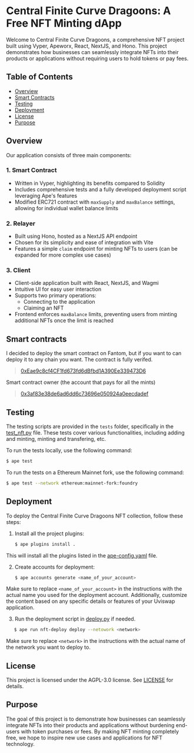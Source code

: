 # **Central Finite Curve Dragoons: A Free NFT Minting dApp**

Welcome to Central Finite Curve Dragoons, a comprehensive NFT project built using Vyper, Apeworx, React, NextJS, and Hono. This project demonstrates how businesses can seamlessly integrate NFTs into their products or applications without requiring users to hold tokens or pay fees.

## Table of Contents

- [Overview](#overview)
- [Smart Contracts](#smart-contracts)
- [Testing](#testing)
- [Deployment](#deployment)
- [License](#license)
- [Purpose](#purpose)

## **Overview**

Our application consists of three main components:

### 1. Smart Contract

* Written in Vyper, highlighting its benefits compared to Solidity
* Includes comprehensive tests and a fully developed deployment script leveraging Ape's features
* Modified ERC721 contract with `maxSupply` and `maxBalance` settings, allowing for individual wallet balance limits

### 2. Relayer

* Built using Hono, hosted as a NextJS API endpoint
* Chosen for its simplicity and ease of integration with Vite
* Features a simple `claim` endpoint for minting NFTs to users (can be expanded for more complex use cases)

### 3. Client

* Client-side application built with React, NextJS, and Wagmi
* Intuitive UI for easy user interaction
* Supports two primary operations:
	+ Connecting to the application
	+ Claiming an NFT
* Frontend enforces `maxBalance` limits, preventing users from minting additional NFTs once the limit is reached

## **Smart contracts**

I decided to deploy the smart contract on Fantom, but if you want to can deploy it to any chain you want. The contract is fully verifed.

> [0xEae9c8cf4CF1fd673fd6dBfbd1A390Ee339473D6](https://ftmscan.com/address/0xEae9c8cf4CF1fd673fd6dBfbd1A390Ee339473D6)

Smart contract owner (the account that pays for all the mints)

> [0x3af83e38de6ad6dd6c73696e050924a0eecdadef](https://ftmscan.com/address/0x3af83e38de6ad6dd6c73696e050924a0eecdadef)

## **Testing**

The testing scripts are provided in the `tests` folder, specifically in the [test_nft.py](tests/test_nft.py) file. These tests cover various functionalities, including adding and minting, minting and transfering, etc.

To run the tests locally, use the following command:

```bash
$ ape test
```

To run the tests on a Ethereum Mainnet fork, use the following command:

```bash
$ ape test --network ethereum:mainnet-fork:foundry
```

## **Deployment**

To deploy the Central Finite Curve Dragoons NFT collection, follow these steps:

1. Install all the project plugins:

   ```bash
   $ ape plugins install .
   ```

This will install all the plugins listed in the [ape-config.yaml](ape-config.yaml) file.

2. Create accounts for deployment:

   ```bash
   $ ape accounts generate <name_of_your_account>
   ```

Make sure to replace `<name_of_your_account>` in the instructions with the actual name you used for the deployment account. Additionally, customize the content based on any specific details or features of your Uviswap application.

3. Run the deployment script in [deploy.py](scripts/deploy.py) if needed.

```bash
   $ ape run nft-deploy deploy --netowork <network> 
```

Make sure to replace `<network>` in the instructions with the actual name of the network you want to deploy to. 

## **License**

This project is licensed under the AGPL-3.0 license. See [LICENSE](LICENSE) for details.

## **Purpose**

The goal of this project is to demonstrate how businesses can seamlessly integrate NFTs into their products and applications without burdening end-users with token purchases or fees. By making NFT minting completely free, we hope to inspire new use cases and applications for NFT technology.